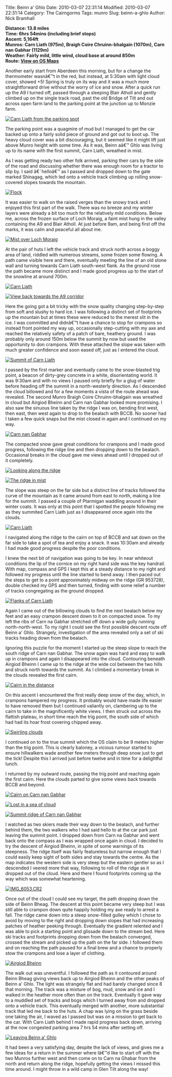 Title: Beinn a' Ghlo
Date: 2010-03-07 22:31:14
Modified: 2010-03-07 22:31:14
Category: The Cairngorms
Tags: munro
Slug: beinn-a-ghlo
Author: Nick Bramhall

**Distance: 13.8 miles  
Time: 6hrs 54mins (including brief stops)  
Ascent: 5,164ft  
Munros: Carn Liath (975m), Braigh Coire Chruinn-bhalgain (1070m), Carn nan Gabhar (1129m)  
Weather: Fairly mild, little wind, cloud base at around 850m  
Route: [View on OS Maps](https://www.invertedworld.co.uk/hillwalking/hillwalk/327)**

Another early start from Aberdeen this morning, but for a change the thermometer wasnâ€™t in the red, but instead, at 5:30am with light cloud cover, showed +5! Spring is truly on its way and it was a much more straightforward drive without the worry of ice and snow. After a quick run up the A9 I turned off, passed through a sleeping Blair Atholl and gently climbed up on the single track road, past the old Bridge of Tilt and out across open farm land to the parking point at the junction up to Monzie farm.

<!--more-->

[![Carn Liath from the parking spot](https://live.staticflickr.com/4044/4419946899_f39bb0a691_b.jpg "Carn Liath from the parking spot")](https://www.flickr.com/photos/black_friction/4419946899/)

The parking point was a quagmire of mud but I managed to get the car backed up onto a fairly solid piece of ground and got out to boot up. The heavy cloud cover was a bit discouraging, but it seemed like it might lift just above Munro height with some time. As it was, Beinn aâ€™ Ghlo was living up to its name with the first summit, Carn Liath, wreathed in mist.

As I was getting ready two other folk arrived, parking their cars by the side of the road and discussing whether there was enough room for a tractor to slip by. I said â€˜helloâ€™ as I passed and dropped down to the gate marked Shinagag, which led onto a vehicle track climbing up rolling snow-covered slopes towards the mountain.

[![Flock](https://live.staticflickr.com/4011/4414568894_56ed4e3500_b.jpg "Flock")](https://www.flickr.com/photos/black_friction/4414568894/)

It was easier to walk on the raised verges than the snowy track and I enjoyed this first part of the walk. There was no breeze and my winter layers were already a bit too much for the relatively mild conditions. Below me, across the frozen surface of Loch Moraig, a faint mist hung in the valley containing the A9 and Blair Atholl. At just before 9am, and being first off the marks, it was calm and peaceful all about me.

[![Mist over Loch Moraig](https://live.staticflickr.com/4039/4414525156_d858a4ed68_b.jpg "Mist over Loch Moraig")](https://www.flickr.com/photos/black_friction/4414525156/)

At the pair of huts I left the vehicle track and struck north across a boggy area of land, riddled with numerous streams, some frozen some flowing. A path came visible here and there, eventually meeting the line of an old stone wall and turning towards Carn Liath south-west flank. As the ground rose the path became more distinct and I made good progress up to the start of the snowline at around 700m. 

[![Carn Liath](https://live.staticflickr.com/4066/4413841353_018882e3f6_b.jpg "Carn Liath")](https://www.flickr.com/photos/black_friction/4413841353/)

[![View back towards the A9 corridor](https://live.staticflickr.com/4017/4414657688_13d099b16a_b.jpg "View back towards the A9 corridor")](https://www.flickr.com/photos/black_friction/4414657688/)

Here the going got a bit tricky with the snow quality changing step-by-step from soft and slushy to hard ice. I was following a distinct set of footprints up the mountain but at times these were reduced to the merest slit in the ice. I was committed and didnâ€™t have a chance to stop for crampons so instead front pointed my way up, occasionally step-cutting with my axe and reached the relatively safety of a patch of bare, heathery ground. I was probably only around 150m below the summit by now but used the opportunity to don crampons. With these attached the slope was taken with much greater confidence and soon eased off, just as I entered the cloud.

[![Summit of Carn Liath](https://live.staticflickr.com/2746/4414672888_070dbd2706_b.jpg "Summit of Carn Liath")](https://www.flickr.com/photos/black_friction/4414672888/)

I passed by the first marker and eventually came to the snow-blasted trig point, a beacon of dirty-grey concrete in a white, disorientating world. It was 9:30am and with no views I paused only briefly for a glug of water before heading off the summit in a north-westerly direction. As I descended the cloud billowed and for a few moments a vista of the route ahead was revealed. The second Munro Braigh Coire Chruinn-bhalgain was wreathed in cloud but Airgiod Bheinn and Carn nan Gabhar looked more promising. I also saw the sinuous line taken by the ridge I was on, bending first west, then east, then west again to drop to the bealach with BCCB. No sooner had I taken a few quick snaps but the mist closed in again and I continued on my way.

[![Carn nan Gabhar](https://live.staticflickr.com/4018/4418181030_ab85c880dd_b.jpg "Carn nan Gabhar")](https://www.flickr.com/photos/black_friction/4418181030/)

The compacted snow gave great conditions for crampons and I made good progress, following the ridge line and then dropping down to the bealach. Occasional breaks in the cloud gave me views ahead until I dropped out of it completely. 

[![Looking along the ridge](https://live.staticflickr.com/2717/4418197434_c2553f932a_b.jpg "Looking along the ridge")](https://www.flickr.com/photos/black_friction/4418197434/)

[![The ridge in mist](https://live.staticflickr.com/2711/4417421759_29579243a2_b.jpg "The ridge in mist")](https://www.flickr.com/photos/black_friction/4417421759/)

The slope was steep on the far side but a distinct line of tracks followed the curve of the mountain as it came around from east to north, making a line for the summit. I passed a couple of Ptarmigan waddling around in their winter coats. It was only at this point that I spotted the people following me as they summited Carn Liath just as I disappeared once again into the clouds.

[![Carn Liath](https://live.staticflickr.com/4061/4418319504_1e7bb65a0b_b.jpg "Carn Liath")](https://www.flickr.com/photos/black_friction/4418319504/)

I navigated along the ridge to the cairn on top of BCCB and sat down on the far side to take a spot of tea and enjoy a snack. It was 10:30am and already I had made good progress despite the poor conditions. 

I knew the next bit of navigation was going to be key. In near whiteout conditions the lip of the cornice on my right hand side was the key handrail. With map, compass and GPS I kept this at a steady distance to my right and followed my progress until the line started to bend away. I then paced out the steps to get to a point approximately midway on the ridge (GR 953728), double checked my GPS and then turned, finding with some relief a number of tracks congregating as the ground dropped.

[![Flanks of Carn Liath](https://live.staticflickr.com/4034/4417585281_378469c410_b.jpg "Flanks of Carn Liath")](https://www.flickr.com/photos/black_friction/4417585281/)

Again I came out of the billowing clouds to find the next bealach below my feet and an easy crampon descent down to it on compacted snow. To my left the ribs of Carn na Gabhar stretched off down a wide gully running north-north-west. To my right I could see the first possible descent route off Beinn a' Ghlo. Strangely, investigation of the area revealed only a set of ski tracks heading down from the bealach.

Ignoring this puzzle for the moment I started up the steep slope to reach the south ridge of Carn nan Gabhar. The snow again was hard and easy to walk up in crampons and again I disappeared into the cloud. Contouring beneath Airgiod Bheinn I came up to the ridge at the wide col between the two hills and struck north towards the summit. As I climbed a momentary break in the clouds revealed the first cairn.

[![Cairn in the distance](https://live.staticflickr.com/4028/4417590491_503dcbbdc1_b.jpg "Cairn in the distance")](https://www.flickr.com/photos/black_friction/4417590491/)

On this ascent I encountered the first really deep snow of the day, which, in crampons hampered my progress. It probably would have made life easier to have removed them but I continued valiantly on, clambering up to the cairn to take in the magnificently white views. I then struck out across the flattish plateau, in short time reach the trig point, the south side of which had had its hoar frost covering chipped away. 

[![Swirling clouds](https://live.staticflickr.com/2741/4418362988_ff9588989a_b.jpg "Swirling clouds")](https://www.flickr.com/photos/black_friction/4418362988/)

I continued on to the true summit which the OS claim to be 9 meters higher than the trig point. This is clearly baloney, a vicious rumour started to ensure hillwalkers wade another few meters through deep snow just to get the tick! Despite this I arrived just before twelve and in time for a delightful lunch.

I returned by my outward route, passing the trig point and reaching again the first cairn. Here the clouds parted to give some views back towards BCCB and beyond. 

[![Cairn on Carn nan Gabhar](https://live.staticflickr.com/4006/4417606051_983b22a03e_b.jpg "Cairn on Carn nan Gabhar")](https://www.flickr.com/photos/black_friction/4417606051/)

[![Lost in a sea of cloud](https://live.staticflickr.com/2684/4417634243_be8dbe51f0_b.jpg "Lost in a sea of cloud")](https://www.flickr.com/photos/black_friction/4417634243/)

[![Summit ridge of Carn nan Gabhar](https://live.staticflickr.com/4040/4418388308_9a05f8231c_b.jpg "Summit ridge of Carn nan Gabhar")](https://www.flickr.com/photos/black_friction/4418388308/)

I watched as two skiers made their way down to the bealach, and further behind them, the two walkers who I had said hello to at the car park just leaving the summit point. I dropped down from Carn na Gabhar and went back onto the compass as I was wrapped once again in cloud. I decided to try the descent of Airgiod Bheinn, in spite of some warnings of its steepness. The ridge itself was fairly featureless but narrow enough that I could easily keep sight of both sides and stay towards the centre. As the map indicates the western side is very steep but the eastern gentler so as I descended I veered more that way, following to roll of the ridge as it dropped out of the cloud. Here and there I found footprints coming up the way which was somewhat heartening.

[![IMG_6053.CR2](https://live.staticflickr.com/2735/4418412408_171389e6f8_b.jpg "IMG_6053.CR2")](https://www.flickr.com/photos/black_friction/4418412408/)

Once out of the cloud I could see my target, the path dropping down the side of Beinn Bheag. The descent at this point became very steep but I was still able to crampon down quite happily holding my axe ready to arrest a fall. The ridge came down into a steep snow-filled gulley which I chose to avoid by  moving to the right and dropping down slopes that had increasing patches of heather peeking through. Eventually the gradient relented and I was able to pick a starting point and glissade down to the stream bed. Here ski tracks and footprints dropping down from the bealach converged, crossed the stream and picked up the path on the far side. I followed them and on reaching the path paused for a final brew and a chance to properly stow the crampons and lose a layer of clothing.

[![Airgiod Bheinn](https://live.staticflickr.com/4057/4418437998_62509cd4a8_b.jpg "Airgiod Bheinn")](https://www.flickr.com/photos/black_friction/4418437998/)

The walk out was uneventful. I followed the path as it contoured around Beinn Bheag giving views back up to Airgiod Bheinn  and the other peaks of Beinn a' Ghlo. The light was strangely flat and had barely changed since 8 that morning. The track was a mixture of bog, mud, snow and ice and I walked in the heather more often than on the track. Eventually it gave way to a muddled set of tracks and bogs which I turned away from and dropped onto a vehicle track. This eventually merged with another, more substantial track that led me back to the huts. A chap was lying on the grass beside one taking the air, I waved as I passed but was on a mission to get back to the car. With Carn Liath behind I made rapid progress back down, arriving at the now congested parking area 7 hrs 54 mins after setting off.

[![Leaving Beinn a' Ghlo](https://live.staticflickr.com/2775/4420704074_296e184878_b.jpg "Leaving Beinn a' Ghlo")](https://www.flickr.com/photos/black_friction/4420704074/)

It had been a very satisfying day, despite the lack of views, and gives me a few ideas for a return in the summer where Iâ€™d like to start off with the two Munros further west and then come on to Carn na Ghabar from the north and return along the ridge, hopefully getting the views I missed this time around. I might throw in a wild camp in Glen Tilt along the way!
